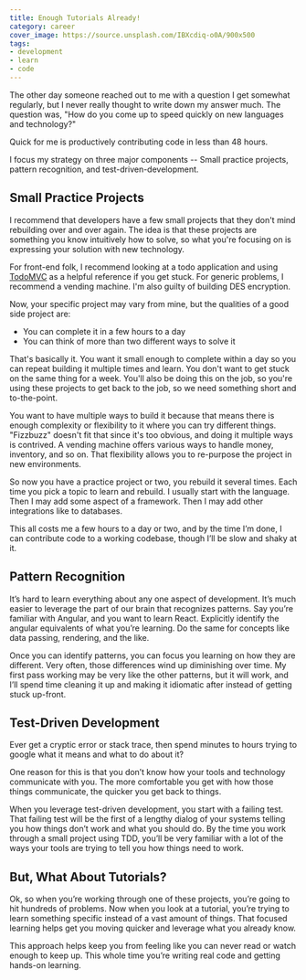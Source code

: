 ```yaml
---
title: Enough Tutorials Already!
category: career
cover_image: https://source.unsplash.com/IBXcdiq-o0A/900x500
tags:
- development
- learn
- code
---
```

The other day someone reached out to me with a question I get somewhat regularly, but I never really thought to write down my answer much. The question was, "How do you come up to speed quickly on new languages and technology?"

Quick for me is productively contributing code in less than 48 hours.

I focus my strategy on three major components -- Small practice projects, pattern recognition, and test-driven-development.

## Small Practice Projects

I recommend that developers have a few small projects that they don't mind rebuilding over and over again. The idea is that these projects are something you know intuitively how to solve, so what you're focusing on is expressing your solution with new technology.

For front-end folk, I recommend looking at a todo application and using [TodoMVC](https://todomvc.com) as a helpful reference if you get stuck. For generic problems, I recommend a vending machine. I'm also guilty of building DES encryption.

Now, your specific project may vary from mine, but the qualities of a good side project are:

- You can complete it in a few hours to a day
- You can think of more than two different ways to solve it

That's basically it. You want it small enough to complete within a day so you can repeat building it multiple times and learn. You don't want to get stuck on the same thing for a week. You'll also be doing this on the job, so you're using these projects to get back to the job, so we need something short and to-the-point.

You want to have multiple ways to build it because that means there is enough complexity or flexibility to it where you can try different things. "Fizzbuzz" doesn't fit that since it's too obvious, and doing it multiple ways is contrived. A vending machine offers various ways to handle money, inventory, and so on. That flexibility allows you to re-purpose the project in new environments.

So now you have a practice project or two, you rebuild it several times. Each time you pick a topic to learn and rebuild. I usually start with the language. Then I may add some aspect of a framework. Then I may add other integrations like to databases.

This all costs me a few hours to a day or two, and by the time I’m done, I can contribute code to a working codebase, though I’ll be slow and shaky at it.

## Pattern Recognition

It’s hard to learn everything about any one aspect of development. It’s much easier to leverage the part of our brain that recognizes patterns. Say you’re familiar with Angular, and you want to learn React. Explicitly identify the angular equivalents of what you’re learning. Do the same for concepts like data passing, rendering, and the like.

Once you can identify patterns, you can focus you learning on how they are different. Very often, those differences wind up diminishing over time. My first pass working may be very like the other patterns, but it will work, and I’ll spend time cleaning it up and making it idiomatic after instead of getting stuck up-front.

## Test-Driven Development

Ever get a cryptic error or stack trace, then spend minutes to hours trying to google what it means and what to do about it?

One reason for this is that you don’t know how your tools and technology communicate with you. The more comfortable you get with how those things communicate, the quicker you get back to things.

When you leverage test-driven development, you start with a failing test. That failing test will be the first of a lengthy dialog of your systems telling you how things don’t work and what you should do. By the time you work through a small project using TDD, you’ll be very familiar with a lot of the ways your tools are trying to tell you how things need to work.

## But, What About Tutorials?

Ok, so when you’re working through one of these projects, you’re going to hit hundreds of problems. Now when you look at a tutorial, you’re trying to learn something specific instead of a vast amount of things. That focused learning helps get you moving quicker and leverage what you already know.

This approach helps keep you from feeling like you can never read or watch enough to keep up. This whole time you’re writing real code and getting hands-on learning.